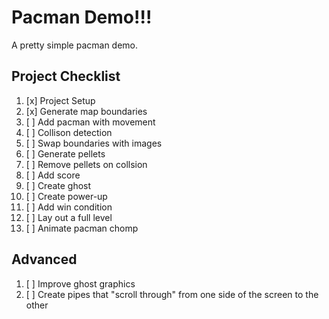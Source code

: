 # Pacman Demo!!!

A pretty simple pacman demo.

## Project Checklist

1.  [x] Project Setup
2.  [x] Generate map boundaries
3.  [ ] Add pacman with movement
4.  [ ] Collison detection
5.  [ ] Swap boundaries with images
6.  [ ] Generate pellets
7.  [ ] Remove pellets on collsion
8.  [ ] Add score
9.  [ ] Create ghost
10. [ ] Create power-up
11. [ ] Add win condition
12. [ ] Lay out a full level
13. [ ] Animate pacman chomp

## Advanced

1. [ ] Improve ghost graphics
2. [ ] Create pipes that "scroll through" from one side of the screen to the other
